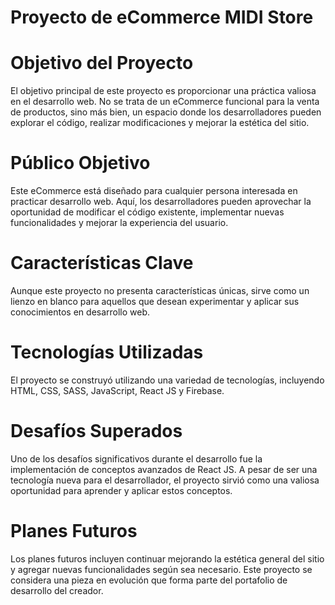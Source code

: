 # Proyecto de eCommerce MIDI Store

# Objetivo del Proyecto
El objetivo principal de este proyecto es proporcionar una práctica valiosa en el desarrollo web. No se trata de un eCommerce funcional para la venta de productos, sino más bien, un espacio donde los desarrolladores pueden explorar el código, realizar modificaciones y mejorar la estética del sitio.

# Público Objetivo
Este eCommerce está diseñado para cualquier persona interesada en practicar desarrollo web. Aquí, los desarrolladores pueden aprovechar la oportunidad de modificar el código existente, implementar nuevas funcionalidades y mejorar la experiencia del usuario.

# Características Clave
Aunque este proyecto no presenta características únicas, sirve como un lienzo en blanco para aquellos que desean experimentar y aplicar sus conocimientos en desarrollo web.

# Tecnologías Utilizadas
El proyecto se construyó utilizando una variedad de tecnologías, incluyendo HTML, CSS, SASS, JavaScript, React JS y Firebase.

# Desafíos Superados
Uno de los desafíos significativos durante el desarrollo fue la implementación de conceptos avanzados de React JS. A pesar de ser una tecnología nueva para el desarrollador, el proyecto sirvió como una valiosa oportunidad para aprender y aplicar estos conceptos.

# Planes Futuros
Los planes futuros incluyen continuar mejorando la estética general del sitio y agregar nuevas funcionalidades según sea necesario. Este proyecto se considera una pieza en evolución que forma parte del portafolio de desarrollo del creador.